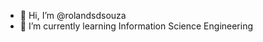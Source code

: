 - 👋 Hi, I’m @rolandsdsouza
- 🌱 I’m currently learning Information Science Engineering


<!---
rolandsdsouza/rolandsdsouza is a ✨ special ✨ repository because its `README.md` (this file) appears on your GitHub profile.
You can click the Preview link to take a look at your changes.
--->
